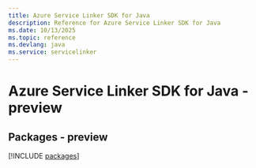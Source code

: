 ```yaml
---
title: Azure Service Linker SDK for Java
description: Reference for Azure Service Linker SDK for Java
ms.date: 10/13/2025
ms.topic: reference
ms.devlang: java
ms.service: servicelinker
---
```

# Azure Service Linker SDK for Java - preview
## Packages - preview
[!INCLUDE [packages](service-linker-index.md)]